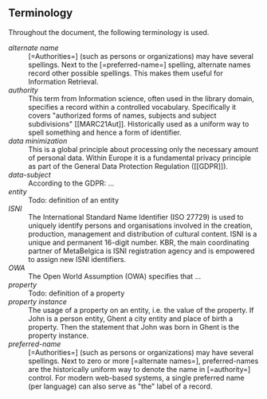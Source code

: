 ## Terminology

Throughout the document, the following terminology is used.

<dl>

  <dt><dfn id="dfn-alternate-name">alternate name</dfn></dt>
  <dd>
    [=Authorities=] (such as persons or organizations) may have several spellings.
    Next to the [=preferred-name=] spelling, alternate names record other possible spellings.
    This makes them useful for Information Retrieval.
  </dd>

  <dt><dfn id="dfn-authority">authority</dfn></dt>
  <dd>
    This term from Information science, often used in the library domain, specifies a record within a controlled vocabulary.
    Specifically it covers "authorized forms of names, subjects and subject subdivisions" [[MARC21Aut]].
    Historically used as a uniform way to spell something and hence a form of identifier.
  </dd>

  <dt><dfn id="dfn-data-minimization">data minimization</dfn></dt>
  <dd>
    This is a global principle about processing only the necessary amount of personal data.
    Within Europe it is a fundamental privacy principle as part of the General Data Protection Regulation ([[GDPR]]).
  </dd>

  <dt><dfn id="dfn-data-subject">data-subject</dfn></dt>
  <dd>
    According to the GDPR: ...
  </dd>

  <dt><dfn id="dfn-entity">entity</dfn></dt>
  <dd>
    Todo: definition of an entity
  </dd>

  <dt><dfn id="dfn-isni">ISNI</dfn></dt>
  <dd>
    The International Standard Name Identifier (ISO 27729) is used to uniquely identify persons and organisations involved in the creation, production, management and distribution of cultural content. ISNI is a unique and permanent 16-digit number. KBR, the main coordinating partner of MetaBelgica is ISNI registration agency and is empowered to assign new ISNI identifiers.
  </dd>

  <dt><dfn id="dfn-owa">OWA</dfn></dt>
  <dd>
    The Open World Assumption (OWA) specifies that ...
  </dd>

  <dt><dfn id="dfn-property">property</dfn></dt>
  <dd>
    Todo: definition of a property
  </dd>

  <dt><dfn id="dfn-property-instance">property instance</dfn></dt>
  <dd>
    The usage of a property on an entity, i.e. the value of the property. If John is a person entity, Ghent a city entity and place of birth a property. Then the statement that John was born in Ghent is the property instance.
  </dd>



  <dt><dfn id="dfn-preferred-name">preferred-name</dfn></dt>
  <dd>
    [=Authorities=] (such as persons or organizations) may have several spellings.
    Next to zero or more [=alternate names=], preferred-names are the historically uniform way to denote the name in [=authority=] control.
    For modern web-based systems, a single preferred name (per language) can also serve as "the" label of a record.
  </dd>




</dl>
